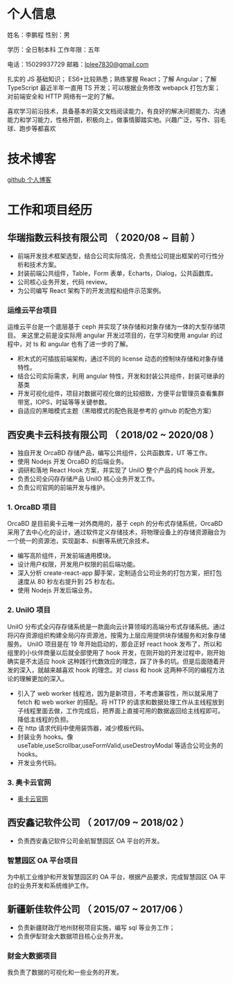 # 个人信息

姓名：李鹏程 性别：男

学历：全日制本科 工作年限：五年

电话：15029937729 邮箱：lplee7830@gmail.com

扎实的 JS 基础知识； ES6+比较熟悉；熟练掌握 React；了解 Angular；了解 TypeScript 最近半年一直用 TS 开发；可以根据业务修改 webapck 打包方案；对前端安全和 HTTP 网络有一定的了解。

喜欢学习前沿技术，具备基本的英文文档阅读能力，有良好的解决问题能力、沟通能力和学习能力，性格开朗，积极向上，做事情脚踏实地。兴趣广泛，写作、羽毛球、跑步等都喜欢

# 技术博客

[github 个人博客](https://github.com/XJawher/blog)

# 工作和项目经历

## **华瑞指数云科技有限公司 （ 2020/08 ~ 目前 ）**

- 前端开发技术框架选型，结合公司实际情况，负责给公司提出框架的可行性分析和技术方案。
- 封装前端公共组件，Table，Form 表单，Echarts，Dialog，公共函数库。
- 公司核心业务开发，代码 review。
- 为公司编写 React 架构下的开发流程和组件示范案例。

### 运维云平台项目

运维云平台是一个底层基于 ceph 并实现了块存储和对象存储为一体的大型存储项目。
来这里之前是没实际用 angular 开发过项目的，在学习和使用 angular 的过程中，对 ts 和 angular 也有了进一步的了解。

- 积木式的可插拔前端架构，通过不同的 license 动态的控制块存储和对象存储特性。
- 结合公司实际需求，利用 angular 特性，开发和封装公共组件，封装可继承的基类
- 开发可视化组件，项目对数据可视化做的比较细致，方便平台管理员查看集群带宽，IOPS，时延等等关键参数。
- 自适应的黑暗模式主题（黑暗模式的配色我是参考的 github 的配色方案）

## **西安奥卡云科技有限公司 （ 2018/02 ~ 2020/08 ）**

- 独自开发 OrcaBD 存储产品，编写公共组件，公共函数库，UT 等工作。
- 使用 Nodejs 开发 OrcaBD 的后端业务。
- 调研和落地 React Hook 方案，并实现了 UniIO 整个产品的纯 hook 开发。
- 负责公司全闪存存储产品 UniIO 核心业务开发工作。
- 负责公司官网的前端开发与维护。

### 1. OrcaBD 项目

OrcaBD 是目前奥卡云唯一对外商用的，基于 ceph 的分布式存储系统，OrcaBD 采用了去中心化的设计，通过软件定义存储技术，将物理设备上的存储资源融合为一个统一的资源池，实现副本、纠删等系统冗余技术。

- 编写高阶组件，开发前端通用模块。
- 设计用户权限，开发用户权限的前后端功能。
- 深入分析 create-react-app 脚手架，定制适合公司业务的打包方案，把打包速度从 80 秒左右提升到 25 秒左右。
- 使用 Nodejs 开发后端业务。

### 2. UniIO 项目

UniIO 分布式全闪存存储系统是一款面向云计算领域的高端分布式存储系统。通过将闪存资源组织构建全局闪存资源池，按需为上层应用提供块存储服务和对象存储服务。
UniIO 项目是在 19 年开始启动的，那会正好 react hook 发布了，所以和组里的小伙伴商量以后就全部使用了 hook 开发，在刚开始的开发过程中，刚开始确实是不太适应 hook 这种践行代数效应的理念，踩了许多的坑。但是后面随着开发的深入，就越来越喜欢 hook 的理念。对 class 和 hook 这两种不同的编程方法论的理解更加的深入。

- 引入了 web worker 线程池，因为是新项目，不考虑兼容性，所以就采用了 fetch 和 web worker 的搭配。将 HTTP 的请求和数据处理工作从主线程放到子线程里面去做，工作完成后，把界面上直接可用的数据返回给主线程即可。降低主线程的负担。
- 在 http 请求代码中使用装饰器，减少模板代码。
- 封装业务 hooks。像 useTable,useScrollbar,useFormValid,useDestroyModal 等适合公司业务的 hooks。
- 开发业务代码。

### 3. 奥卡云官网

- [奥卡云官网](https://www.orcadt.com/#/home)

## **西安鑫记软件公司 （ 2017/09 ~ 2018/02 ）**

- 负责西安鑫记软件公司金航智慧园区 OA 平台的开发。

### 智慧园区 OA 平台项目

为中航工业维护和开发智慧园区的 OA 平台，根据产品要求，完成智慧园区 OA 平台的业务开发和系统维护工作。

## **新疆新佳软件公司 （ 2015/07 ~ 2017/06 ）**

- 负责新疆财政厅地州财税项目实施，编写 sql 等业务工作；
- 负责伊犁财金大数据项目核心业务开发。

### 财金大数据项目

我负责了数据的可视化和一些业务的开发。
